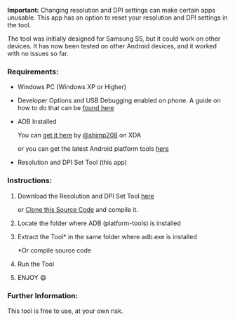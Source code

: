 **Important:** Changing resolution and DPI settings can make certain apps unusable. This app has an option to reset your resolution and DPI settings in the tool.

The tool was initially designed for Samsung S5, but it could work on other devices. It has now been tested on other Android devices, and it worked with no issues so far.


### Requirements:
* Windows PC (Windows XP or Higher)
* Developer Options and USB Debugging enabled on phone. A guide on how to do that can be [found here](https://www.androidauthority.com/enable-developer-options-569223/)
* ADB Installed

  You can [get it here](https://forum.xda-developers.com/showthread.php?t=2317790) by [@shimp208](https://forum.xda-developers.com/member.php?u=3558630) on XDA
  
  or you can get the latest Android platform tools [here](https://developer.android.com/studio/releases/platform-tools.html)
* Resolution and DPI Set Tool (this app)

### Instructions:
1. Download the Resolution and DPI Set Tool [here](https://drive.google.com/file/d/1Z9Hed4TrsdPZctBhqjzYwgKLKTAFvwpK/view?usp=drivesdk) 
  
    or [Clone this Source Code](https://github.com/nadchif/phone-resolution-tool/archive/master.zip) and compile it.

2. Locate the folder where ADB (platform-tools) is installed
3. Extract the Tool* in the same folder where adb.exe is installed

    *Or compile source code

4. Run the Tool
5. ENJOY :smile:

### Further Information:
This tool is free to use, at your own risk.
